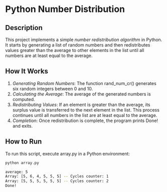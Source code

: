 # Python Number Distribution

## Description  
This project implements a simple *number redistribution algorithm* in Python. It starts by generating a list of random numbers and then redistributes values greater than the average to other elements in the list until all numbers are at least equal to the average.

## How It Works  
1. *Generating Random Numbers*: The function rand_num_cr() generates six random integers between 0 and 10.  
2. *Calculating the Average*: The average of the generated numbers is computed.  
3. *Redistributing Values*: If an element is greater than the average, its surplus value is transferred to the next element in the list. This process continues until all numbers in the list are at least equal to the average.  
4. *Completion*: Once redistribution is complete, the program prints Done! and exits.  

## How to Run  
To run this script, execute array.py in a Python environment:

```bash
python array.py

average: 5
Array: [5, 6, 4, 5, 5, 5] -- Cycles counter: 1
Array: [5, 5, 5, 5, 5, 5] -- Cycles counter: 2
Done!
